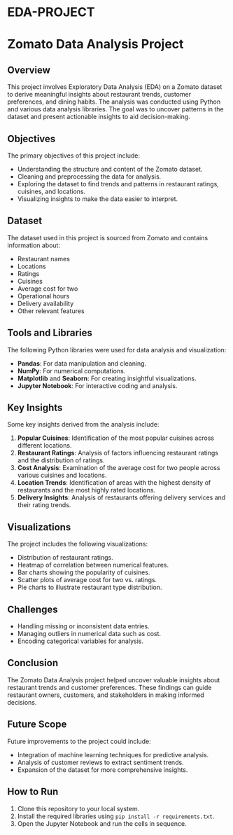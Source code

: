 # EDA-PROJECT
# Zomato Data Analysis Project

## Overview
This project involves Exploratory Data Analysis (EDA) on a Zomato dataset to derive meaningful insights about restaurant trends, customer preferences, and dining habits. The analysis was conducted using Python and various data analysis libraries. The goal was to uncover patterns in the dataset and present actionable insights to aid decision-making.

## Objectives
The primary objectives of this project include:
- Understanding the structure and content of the Zomato dataset.
- Cleaning and preprocessing the data for analysis.
- Exploring the dataset to find trends and patterns in restaurant ratings, cuisines, and locations.
- Visualizing insights to make the data easier to interpret.

## Dataset
The dataset used in this project is sourced from Zomato and contains information about:
- Restaurant names
- Locations
- Ratings
- Cuisines
- Average cost for two
- Operational hours
- Delivery availability
- Other relevant features

## Tools and Libraries
The following Python libraries were used for data analysis and visualization:
- **Pandas**: For data manipulation and cleaning.
- **NumPy**: For numerical computations.
- **Matplotlib** and **Seaborn**: For creating insightful visualizations.
- **Jupyter Notebook**: For interactive coding and analysis.

## Key Insights
Some key insights derived from the analysis include:
1. **Popular Cuisines**: Identification of the most popular cuisines across different locations.
2. **Restaurant Ratings**: Analysis of factors influencing restaurant ratings and the distribution of ratings.
3. **Cost Analysis**: Examination of the average cost for two people across various cuisines and locations.
4. **Location Trends**: Identification of areas with the highest density of restaurants and the most highly rated locations.
5. **Delivery Insights**: Analysis of restaurants offering delivery services and their rating trends.

## Visualizations
The project includes the following visualizations:
- Distribution of restaurant ratings.
- Heatmap of correlation between numerical features.
- Bar charts showing the popularity of cuisines.
- Scatter plots of average cost for two vs. ratings.
- Pie charts to illustrate restaurant type distribution.

## Challenges
- Handling missing or inconsistent data entries.
- Managing outliers in numerical data such as cost.
- Encoding categorical variables for analysis.

## Conclusion
The Zomato Data Analysis project helped uncover valuable insights about restaurant trends and customer preferences. These findings can guide restaurant owners, customers, and stakeholders in making informed decisions.

## Future Scope
Future improvements to the project could include:
- Integration of machine learning techniques for predictive analysis.
- Analysis of customer reviews to extract sentiment trends.
- Expansion of the dataset for more comprehensive insights.

## How to Run
1. Clone this repository to your local system.
2. Install the required libraries using `pip install -r requirements.txt`.
3. Open the Jupyter Notebook and run the cells in sequence.
